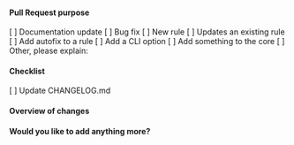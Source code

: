 <!--
    Thank you, together we're making the world a better place!
-->

#### Pull Request purpose

[ ] Documentation update
[ ] Bug fix
[ ] New rule
[ ] Updates an existing rule
[ ] Add autofix to a rule
[ ] Add a CLI option
[ ] Add something to the core
[ ] Other, please explain:

#### Checklist

[ ] Update CHANGELOG.md

<!--
    To merge PR, at least 2 approvals of stale contributors are needed
-->

#### Overview of changes

#### Would you like to add anything more?
